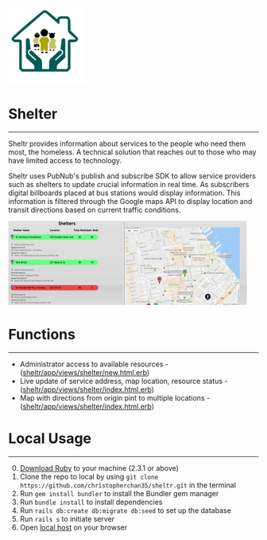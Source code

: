   ![sheltr logo](/public/LOGO.png)
# Shelter
___

Sheltr provides information about services to the people who need them most, the homeless. A technical solution that reaches out to those who may have limited access to technology.

Sheltr uses PubNub's publish and subscribe SDK to allow service providers such as shelters to update crucial information in real time. As subscribers digital billboards placed at bus stations would display information. This information is filtered through the Google maps API to display location and transit directions based on current traffic conditions.

  ![sheltr demo](/public/demo.gif)
# Functions
___
- Administrator access to available resources - ([sheltr/app/views/shelter/new.html.erb](https://github.com/christopherchan35/sheltr/blob/development/app/views/shelter/new.html.erb))
- Live update of service address, map location, resource status - ([sheltr/app/views/shelter/index.html.erb](https://github.com/christopherchan35/sheltr/blob/development/app/views/shelter/index.html.erb))
- Map with directions from origin pint to multiple locations - ([sheltr/app/views/shelter/index.html.erb](https://github.com/christopherchan35/sheltr/blob/development/app/views/shelter/index.html.erb))

# Local Usage
___
0. [Download Ruby](https://www.ruby-lang.org/en/downloads/) to your machine (2.3.1 or above)
1. Clone the repo to local by using `git clone https://github.com/christopherchan35/sheltr.git` in the terminal
2. Run `gem install bundler` to install the Bundler gem manager
3. Run `bundle install` to install dependencies
4. Run `rails db:create db:migrate db:seed` to set up the database
5. Run `rails s` to initiate server
6. Open [local host](http://localhost:3000) on your browser
